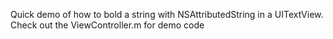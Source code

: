 Quick demo of how to bold a string with NSAttributedString in a UITextView. Check out the ViewController.m for demo code
